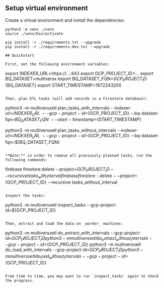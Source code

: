
## Setup virtual environment

Create a virtual environment and install the dependencies:

```
python3 -m venv ./venv
source ./venv/bin/activate

pip install -r ./requirements.txt --upgrade
pip install -r ./requirements-dev.txt --upgrade

## Quickstart

First, set the following environment variables:

```
export INDEXER_URL=https://...:443
export GCP_PROJECT_ID=...
export BQ_DATASET=multiversx
export BQ_DATASET_FQN=${GCP_PROJECT_ID}:${BQ_DATASET}
export START_TIMESTAMP=1672243200
```

Then, plan ETL tasks (will add records in a Firestore database):

```
python3 -m multiversxetl plan_tasks_with_intervals --indexer-url=${INDEXER_URL} \
    --gcp-project-id=${GCP_PROJECT_ID}  --bq-dataset-fqn=${BQ_DATASET_FQN} \
    --start-timestamp=${START_TIMESTAMP}

python3 -m multiversxetl plan_tasks_without_intervals --indexer-url=${INDEXER_URL} \
    --gcp-project-id=${GCP_PROJECT_ID}  --bq-dataset-fqn=${BQ_DATASET_FQN}
```

**Note:** in order to remove all previously planned tasks, run the following commands:

```
firebase firestore:delete --project=${GCP_PROJECT_ID} --recursive tasks_with_interval
firebase firestore:delete --project=${GCP_PROJECT_ID} --recursive tasks_without_interval
```

Inspect the tasks:

```
python3 -m multiversxetl inspect_tasks --gcp-project-id=${GCP_PROJECT_ID}
```

Then, extract and load the data on _worker_ machines:

```
python3 -m multiversxetl do_extract_with_intervals --gcp-project-id=${GCP_PROJECT_ID}
python3 -m multiversxetl do_extract_without_intervals --gcp-project-id=${GCP_PROJECT_ID}
python3 -m multiversxetl do_load_with_intervals --gcp-project-id=${GCP_PROJECT_ID}
python3 -m multiversxetl do_load_without_intervals --gcp-project-id=${GCP_PROJECT_ID}
```

From time to time, you may want to run `inspect_tasks` again to check the progress.
